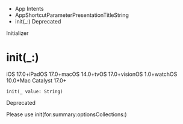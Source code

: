 

- App Intents
- AppShortcutParameterPresentationTitleString
-  init(\_:) Deprecated

Initializer

# init(\_:)

iOS 17.0+iPadOS 17.0+macOS 14.0+tvOS 17.0+visionOS 1.0+watchOS 10.0+Mac Catalyst 17.0+

``` source
init(_ value: String)
```

Deprecated

Please use init(for:summary:optionsCollections:)

